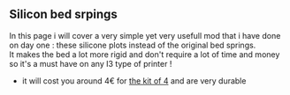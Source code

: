 Silicon bed srpings 
---
In this page i will cover a very simple yet very usefull mod that i have done on day one :
these silicone plots instead of the original bed springs.  
It makes the bed a lot more rigid and don't require a lot of time and money so it's a must have on any I3 type of printer !
- it will cost you around 4€ for [the kit of 4](https://fr.aliexpress.com/item/1005001823789355.html?spm=a2g0o.productlist.main.9.620968f6QiEx4y&algo_pvid=6021ce40-1ad5-4f33-9a33-aebe390a4d5e&aem_p4p_detail=202305180339007188487003745130006497027&algo_exp_id=6021ce40-1ad5-4f33-9a33-aebe390a4d5e-4&pdp_npi=3%40dis%21EUR%213.89%210.49%21%21%21%21%21%402100b18f16844063405771929d078a%2112000017750579264%21sea%21FR%210&curPageLogUid=5XrOPn1aMXjs&ad_pvid=202305180339007188487003745130006497027_1&ad_pvid=202305180339007188487003745130006497027_1) and are very durable

